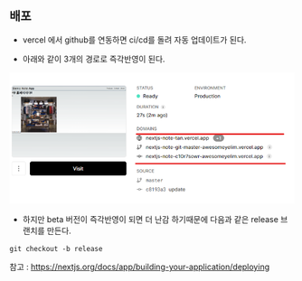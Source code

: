## 배포

- vercel 에서 github를 연동하면 ci/cd를 돌려 자동 업데이트가 된다.

- 아래와 같이 3개의 경로로 즉각반영이 된다.

<img src="../img/vercel.png" />

- 하지만 beta 버전이 즉각반영이 되면 더 난감 하기때문에
  다음과 같은 release 브랜치를 만든다.

```
git checkout -b release
```

참고 : https://nextjs.org/docs/app/building-your-application/deploying
